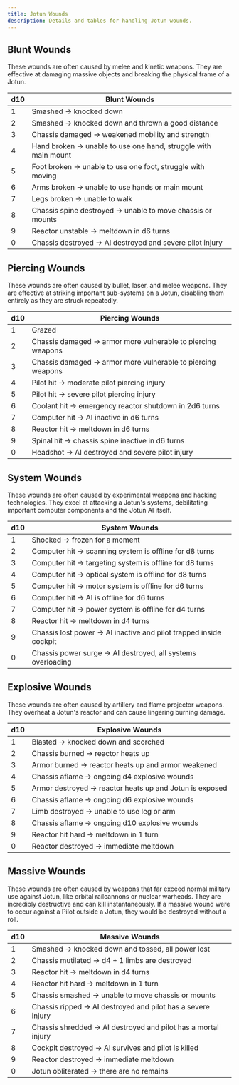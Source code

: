 ```yaml
---
title: Jotun Wounds
description: Details and tables for handling Jotun wounds.
---
```


## Blunt Wounds

These wounds are often caused by melee and kinetic weapons. They are effective at damaging massive objects and breaking the physical frame of a Jotun.

| d10 | Blunt Wounds                                                   |
| --- | -------------------------------------------------------------- |
| 1   | Smashed → knocked down                                         |
| 2   | Smashed → knocked down and thrown a good distance              |
| 3   | Chassis damaged → weakened mobility and strength               |
| 4   | Hand broken → unable to use one hand, struggle with main mount |
| 5   | Foot broken → unable to use one foot, struggle with moving     |
| 6   | Arms broken → unable to use hands or main mount                |
| 7   | Legs broken → unable to walk                                   |
| 8   | Chassis spine destroyed → unable to move chassis or mounts     |
| 9   | Reactor unstable → meltdown in d6 turns                        |
| 0   | Chassis destroyed → AI destroyed and severe pilot injury       |

## Piercing Wounds

These wounds are often caused by bullet, laser, and melee weapons. They are effective at striking important sub-systems on a Jotun, disabling them entirely as they are struck repeatedly.

| d10 | Piercing Wounds                                             |
| --- | ----------------------------------------------------------- |
| 1   | Grazed                                                      |
| 2   | Chassis damaged → armor more vulnerable to piercing weapons |
| 3   | Chassis damaged → armor more vulnerable to piercing weapons |
| 4   | Pilot hit → moderate pilot piercing injury                  |
| 5   | Pilot hit → severe pilot piercing injury                    |
| 6   | Coolant hit → emergency reactor shutdown in 2d6 turns       |
| 7   | Computer hit → AI inactive in d6 turns                      |
| 8   | Reactor hit → meltdown in d6 turns                          |
| 9   | Spinal hit → chassis spine inactive in d6 turns             |
| 0   | Headshot → AI destroyed and severe pilot injury             |

## System Wounds

These wounds are often caused by experimental weapons and hacking technologies. They excel at attacking a Jotun's systems, debilitating important computer components and the Jotun AI itself.

| d10 | System Wounds                                                     |
| --- | ----------------------------------------------------------------- |
| 1   | Shocked → frozen for a moment                                     |
| 2   | Computer hit → scanning system is offline for d8 turns            |
| 3   | Computer hit → targeting system is offline for d8 turns           |
| 4   | Computer hit → optical system is offline for d8 turns             |
| 5   | Computer hit → motor system is offline for d6 turns               |
| 6   | Computer hit → AI is offline for d6 turns                         |
| 7   | Computer hit → power system is offline for d4 turns               |
| 8   | Reactor hit → meltdown in d4 turns                                |
| 9   | Chassis lost power → AI inactive and pilot trapped inside cockpit |
| 0   | Chassis power surge → AI destroyed, all systems overloading       |

## Explosive Wounds

These wounds are often caused by artillery and flame projector weapons. They overheat a Jotun's reactor and can cause lingering burning damage.

| d10 | Explosive Wounds                                        |
| --- | ------------------------------------------------------- |
| 1   | Blasted → knocked down and scorched                     |
| 2   | Chassis burned → reactor heats up                       |
| 3   | Armor burned → reactor heats up and armor weakened      |
| 4   | Chassis aflame → ongoing d4 explosive wounds            |
| 5   | Armor destroyed → reactor heats up and Jotun is exposed |
| 6   | Chassis aflame → ongoing d6 explosive wounds            |
| 7   | Limb destroyed → unable to use leg or arm               |
| 8   | Chassis aflame → ongoing d10 explosive wounds           |
| 9   | Reactor hit hard → meltdown in 1 turn                   |
| 0   | Reactor destroyed → immediate meltdown                  |

## Massive Wounds

These wounds are often caused by weapons that far exceed normal military use against Jotun, like orbital railcannons or nuclear warheads. They are incredibly destructive and can kill instantaneously. If a massive wound were to occur against a Pilot outside a Jotun, they would be destroyed without a roll.

| d10 | Massive Wounds                                                |
| --- | ------------------------------------------------------------- |
| 1   | Smashed → knocked down and tossed, all power lost             |
| 2   | Chassis mutilated → d4 + 1 limbs are destroyed                |
| 3   | Reactor hit → meltdown in d4 turns                            |
| 4   | Reactor hit hard → meltdown in 1 turn                         |
| 5   | Chassis smashed → unable to move chassis or mounts            |
| 6   | Chassis ripped → AI destroyed and pilot has a severe injury   |
| 7   | Chassis shredded → AI destroyed and pilot has a mortal injury |
| 8   | Cockpit destroyed → AI survives and pilot is killed           |
| 9   | Reactor destroyed → immediate meltdown                        |
| 0   | Jotun obliterated → there are no remains                      |
